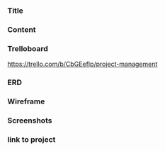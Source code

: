 ### Title

### Content

### Trelloboard
https://trello.com/b/CbGEefIp/project-management
### ERD

### Wireframe

### Screenshots

### link to project
